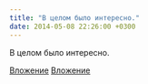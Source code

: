 ```yaml
---
title: "В целом было интересно."
date: 2014-05-08 22:26:00 +0300
---
```


В целом было интересно.


[Вложение](https://vk.com/photo41076938_329630945)
[Вложение](https://vk.com/photo41076938_329630954)
